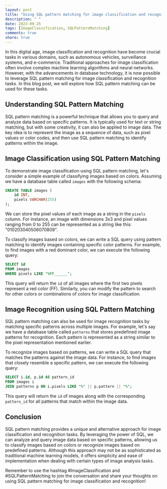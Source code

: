 ```yaml
---
layout: post
title: "Using SQL pattern matching for image classification and recognition"
description: " "
date: 2023-09-25
tags: [ImageClassification, SQLPatternMatching]
comments: true
share: true
---
```


In this digital age, image classification and recognition have become crucial tasks in various domains, such as autonomous vehicles, surveillance systems, and e-commerce. Traditional approaches for image classification often involve complex machine learning algorithms and neural networks. However, with the advancements in database technology, it is now possible to leverage SQL pattern matching for image classification and recognition tasks. In this blog post, we will explore how SQL pattern matching can be used for these tasks.

## Understanding SQL Pattern Matching

SQL pattern matching is a powerful technique that allows you to query and analyze data based on specific patterns. It is typically used for text or string matching, but with some creativity, it can also be applied to image data. The key idea is to represent the image as a sequence of data, such as pixel values or color codes, and then use SQL pattern matching to identify patterns within the image.

## Image Classification using SQL Pattern Matching

To demonstrate image classification using SQL pattern matching, let's consider a simple example of classifying images based on colors. Assuming we have a database table called `images` with the following schema:

```sql
CREATE TABLE images (
    id INT,
    pixels VARCHAR(255)
);
```

We can store the pixel values of each image as a string in the `pixels` column. For instance, an image with dimensions 3x3 and pixel values ranging from 0 to 255 can be represented as a string like this: "010203040506070809". 

To classify images based on colors, we can write a SQL query using pattern matching to identify images containing specific color patterns. For example, to find images with a red dominant color, we can execute the following query:

```sql
SELECT id
FROM images
WHERE pixels LIKE "%FF______";
```

This query will return the `id` of all images where the first two pixels represent a red color (FF). Similarly, you can modify the pattern to search for other colors or combinations of colors for image classification.

## Image Recognition using SQL Pattern Matching

SQL pattern matching can also be used for image recognition tasks by matching specific patterns across multiple images. For example, let's say we have a database table called `patterns` that stores predefined image patterns for recognition. Each pattern is represented as a string similar to the pixel representation mentioned earlier.

To recognize images based on patterns, we can write a SQL query that matches the patterns against the image data. For instance, to find images that closely resemble a specific pattern, we can execute the following query:

```sql
SELECT i.id, p.id AS pattern_id
FROM images i
JOIN patterns p ON i.pixels LIKE "%" || p.pattern || "%";
```

This query will return the `id` of images along with the corresponding `pattern_id` for all patterns that match within the image data.

## Conclusion

SQL pattern matching provides a unique and alternative approach for image classification and recognition tasks. By leveraging the power of SQL, we can analyze and query image data based on specific patterns, allowing us to classify images based on colors or recognize images based on predefined patterns. Although this approach may not be as sophisticated as traditional machine learning models, it offers simplicity and ease of implementation when dealing with certain types of image analysis tasks.

Remember to use the hashtag #ImageClassification and #SQLPatternMatching to join the conversation and share your thoughts on using SQL pattern matching for image classification and recognition!